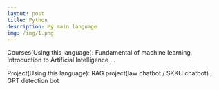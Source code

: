 ```yaml
---
layout: post
title: Python
description: My main language 
img: /img/1.png
---
```



Courses(Using this language): Fundamental of machine learning, Introduction to Artificial Intelligence ...

Project(Using this language): RAG project(law chatbot / SKKU chatbot) , GPT detection bot 
